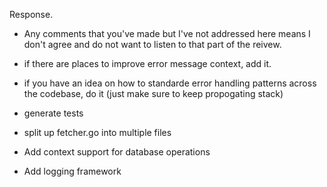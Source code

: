 Response.
- Any comments that you've made but I've not addressed here means I don't agree and do not want to listen to that part of the reivew.


- if there are places to improve error message context, add it.
- if you have an idea on how to standarde error handling patterns across the codebase, do it (just make sure to keep propogating stack)
- generate tests
- split up fetcher.go into multiple files
- Add context support for database operations
- Add logging framework